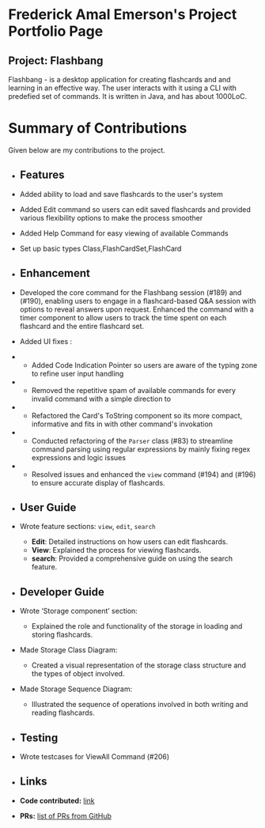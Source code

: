 # Frederick Amal Emerson's Project Portfolio Page

## Project: Flashbang
Flashbang - is a desktop application for creating flashcards and and learning in an effective way. The user interacts with it using a CLI with predefied set of commands. It is written in Java, and has about 1000LoC.

# Summary of Contributions
Given below are my contributions to the project.

- ## Features
- Added ability to load and save flashcards to the user's system
- Added Edit command so users can edit saved flashcards and provided various flexibility options to make the process
  smoother
- Added Help Command for easy viewing of available Commands
- Set up basic types Class,FlashCardSet,FlashCard

- ## Enhancement
- Developed the core command for the Flashbang session (#189) and (#190), enabling users to engage in a flashcard-based Q&A session
  with options to reveal answers upon request. Enhanced the command with a timer component to allow users to track the
  time spent on each flashcard and the entire flashcard set.
- Added UI fixes :
- - Added Code Indication Pointer so users are aware of the typing zone to refine user input handling
- - Removed the repetitive spam of available commands for every invalid command with a simple direction to
- - Refactored the Card's ToString component so its more compact, informative and fits in with other command's invokation
- - Conducted refactoring of the `Parser` class (#83) to streamline command parsing using regular expressions by mainly
    fixing regex expressions and logic issues
- - Resolved issues and enhanced the `view` command (#194) and (#196) to ensure accurate display of flashcards.

- ## User Guide
- Wrote feature sections: `view`, `edit`, `search`
    - **Edit**: Detailed instructions on how users can edit flashcards.
    - **View**: Explained the process for viewing flashcards.
    - **search**: Provided a comprehensive guide on using the search feature.
  
- ## Developer Guide
- Wrote ‘Storage component’ section:
    - Explained the role and functionality of the storage in loading and storing flashcards.
- Made Storage Class Diagram:
    - Created a visual representation of the storage class structure and the types of object involved.
- Made Storage Sequence Diagram:
    - Illustrated the sequence of operations involved in both writing and reading flashcards.
  
- ## Testing
- Wrote testcases for ViewAll Command (#206)

- ## Links
- **Code contributed:** [link](https://nus-cs2113-ay2425s1.github.io/tp-dashboard/?search=frederickemerson&sort=groupTitle&sortWithin=title&timeframe=commit&mergegroup=&groupSelect=groupByRepos&breakdown=true&since=2024-09-20&tabOpen=true&tabType=authorship&checkedFileTypes=docs~functional-code~test-code~other&tabAuthor=frederickemerson&tabRepo=AY2425S1-CS2113-T11-2%2Ftp%5Bmaster%5D&authorshipIsMergeGroup=false&authorshipFileTypes=docs~functional-code&authorshipIsBinaryFileTypeChecked=false&authorshipIsIgnoredFilesChecked=false)
- **PRs:** [list of PRs from GitHub](https://github.com/AY2425S1-CS2113-T11-2/tp/pulls?q=+is%3Apr+author%3Afrederickemerson+)
